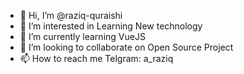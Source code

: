 - 👋 Hi, I’m @raziq-quraishi
- 👀 I’m interested in Learning New technology
- 🌱 I’m currently learning VueJS
- 💞️ I’m looking to collaborate on Open Source Project
- 📫 How to reach me Telgram: a_raziq

<!---
raziq-quraishi/raziq-quraishi is a ✨ special ✨ repository because its `README.md` (this file) appears on your GitHub profile.
You can click the Preview link to take a look at your changes.
--->
